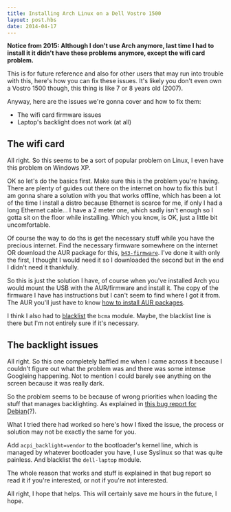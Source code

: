 ```yaml
---
title: Installing Arch Linux on a Dell Vostro 1500
layout: post.hbs
date: 2014-04-17
---
```


**Notice from 2015: Although I don't use Arch anymore, last time I had to
install it it didn't have these problems anymore, except the wifi card
problem.**

This is for future reference and also for other users that may run into trouble
with this, here's how you can fix these issues.  It's likely you don't even own
a Vostro 1500 though, this thing is like 7 or 8 years old (2007).

Anyway, here are the issues we're gonna cover and how to fix them:

- The wifi card firmware issues
- Laptop's backlight does not work (at all)

## The wifi card

All right.  So this seems to be a sort of popular problem on Linux, I even have
this problem on Windows XP.

OK so let's do the basics first.  Make sure this is the problem you're having.
There are plenty of guides out there on the internet on how to fix this but I am
gonna share a solution with you that works offline, which has been a lot of the
time I install a distro because Ethernet is scarce for me, if only I had a long
Ethernet cable... I have a 2 meter one, which sadly isn't enough so I gotta sit
on the floor while installing.  Which you know, is OK, just a little bit
uncomfortable.

Of course the way to do ths is get the necessary stuff while you have the
precious internet.  Find the necessary firmware somewhere on the internet OR
download the AUR package for this, [`b43-firmware`][b43-aur].  I've done it with
only the first, I thought I would need it so I downloaded the second but in the
end I didn't need it thankfully.

[b43-aur]: https://aur.archlinux.org/packages/b43-firmware/

So this is just the solution I have, of course when you've installed Arch you
would mount the USB with the AUR/firmware and install it.  The copy of the
firmware I have has instructions but I can't seem to find where I got it from.
The AUR you'll just have to know [how to install AUR packages][aur-install].

[aur-install]: https://wiki.archlinux.org/index.php/Arch_User_Repository#Installing_packages

I think I also had to [blacklist][b] the `bcma` module.  Maybe, the blacklist
line is there but I'm not entirely sure if it's necessary.

[b]: https://wiki.archlinux.org/index.php/Kernel_modules#Blacklisting

## The backlight issues

All right.  So this one completely baffled me when I came across it because
I couldn't figure out what the problem was and there was some intense Googleing
happening.  Not to mention I could barely see anything on the screen because it
was really dark.

So the problem seems to be because of wrong priorities when loading the stuff
that manages backlighting. As explained in [this bug report for
Debian][d](?).

[d]: https://bugs.debian.org/cgi-bin/bugreport.cgi?msg=5;att=0;bug=651741

What I tried there had worked so here's how I fixed the issue, the process or
solution may not be exactly the same for you.

Add `acpi_backlight=vendor` to the bootloader's kernel line, which is managed by
whatever bootloader you have, I use Syslinux so that was quite painless.  And
blacklist the `dell-laptop` module.

The whole reason that works and stuff is explained in that bug report so read it
if you're interested, or not if you're not interested.

All right, I hope that helps.  This will certainly save me hours in the future,
I hope.
